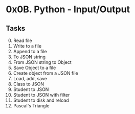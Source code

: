 # 0x0B. Python - Input/Output
## Tasks
0. Read file 
1. Write to a file
2. Append to a file
3. To JSON string
4. From JSON string to Object
5. Save Object to a file
6. Create object from a JSON file
7. Load, add, save
8. Class to JSON
9. Student to JSON 
10. Student to JSON with filter
11. Student to disk and reload
12. Pascal's Triangle
